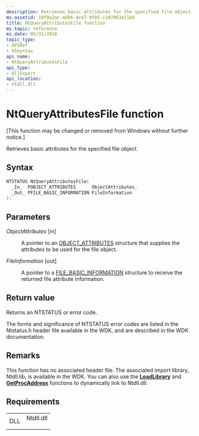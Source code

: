 ```yaml
---
description: Retrieves basic attributes for the specified file object.
ms.assetid: 19f9a2ac-4db6-4c67-9f85-c107063e11b8
title: NtQueryAttributesFile function
ms.topic: reference
ms.date: 05/31/2018
topic_type: 
- APIRef
- kbSyntax
api_name: 
- NtQueryAttributesFile
api_type: 
- DllExport
api_location: 
- ntdll.dll
---
```


# NtQueryAttributesFile function

\[This function may be changed or removed from Windows without further notice.\]

Retrieves basic attributes for the specified file object.

## Syntax


```C++
NTSTATUS NtQueryAttributesFile(
  _In_  POBJECT_ATTRIBUTES      ObjectAttributes,
  _Out_ PFILE_BASIC_INFORMATION FileInformation
);
```



## Parameters

<dl> <dt>

*ObjectAttributes* \[in\]
</dt> <dd>

A pointer to an [OBJECT\_ATTRIBUTES](https://msdn.microsoft.com/library/aa491657.aspx) structure that supplies the attributes to be used for the file object.

</dd> <dt>

*FileInformation* \[out\]
</dt> <dd>

A pointer to a [FILE\_BASIC\_INFORMATION](https://msdn.microsoft.com/library/aa491634.aspx) structure to receive the returned file attribute information.

</dd> </dl>

## Return value

Returns an NTSTATUS or error code.

The forms and significance of NTSTATUS error codes are listed in the Ntstatus.h header file available in the WDK, and are described in the WDK documentation.

## Remarks

This function has no associated header file. The associated import library, Ntdll.lib, is available in the WDK. You can also use the [**LoadLibrary**](-loadlibrary.md) and [**GetProcAddress**](-getprocaddress-.md) functions to dynamically link to Ntdll.dll.

## Requirements



|                |                                                                                      |
|----------------|--------------------------------------------------------------------------------------|
| DLL<br/> | <dl> <dt>Ntdll.dll</dt> </dl> |



 

 




